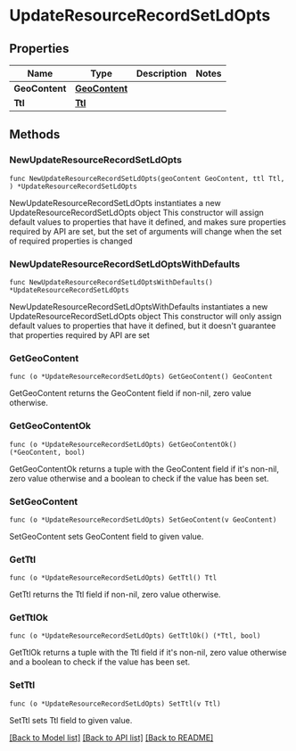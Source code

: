 # UpdateResourceRecordSetLdOpts

## Properties

Name | Type | Description | Notes
------------ | ------------- | ------------- | -------------
**GeoContent** | [**GeoContent**](GeoContent.md) |  | 
**Ttl** | [**Ttl**](Ttl.md) |  | 

## Methods

### NewUpdateResourceRecordSetLdOpts

`func NewUpdateResourceRecordSetLdOpts(geoContent GeoContent, ttl Ttl, ) *UpdateResourceRecordSetLdOpts`

NewUpdateResourceRecordSetLdOpts instantiates a new UpdateResourceRecordSetLdOpts object
This constructor will assign default values to properties that have it defined,
and makes sure properties required by API are set, but the set of arguments
will change when the set of required properties is changed

### NewUpdateResourceRecordSetLdOptsWithDefaults

`func NewUpdateResourceRecordSetLdOptsWithDefaults() *UpdateResourceRecordSetLdOpts`

NewUpdateResourceRecordSetLdOptsWithDefaults instantiates a new UpdateResourceRecordSetLdOpts object
This constructor will only assign default values to properties that have it defined,
but it doesn't guarantee that properties required by API are set

### GetGeoContent

`func (o *UpdateResourceRecordSetLdOpts) GetGeoContent() GeoContent`

GetGeoContent returns the GeoContent field if non-nil, zero value otherwise.

### GetGeoContentOk

`func (o *UpdateResourceRecordSetLdOpts) GetGeoContentOk() (*GeoContent, bool)`

GetGeoContentOk returns a tuple with the GeoContent field if it's non-nil, zero value otherwise
and a boolean to check if the value has been set.

### SetGeoContent

`func (o *UpdateResourceRecordSetLdOpts) SetGeoContent(v GeoContent)`

SetGeoContent sets GeoContent field to given value.


### GetTtl

`func (o *UpdateResourceRecordSetLdOpts) GetTtl() Ttl`

GetTtl returns the Ttl field if non-nil, zero value otherwise.

### GetTtlOk

`func (o *UpdateResourceRecordSetLdOpts) GetTtlOk() (*Ttl, bool)`

GetTtlOk returns a tuple with the Ttl field if it's non-nil, zero value otherwise
and a boolean to check if the value has been set.

### SetTtl

`func (o *UpdateResourceRecordSetLdOpts) SetTtl(v Ttl)`

SetTtl sets Ttl field to given value.



[[Back to Model list]](../README.md#documentation-for-models) [[Back to API list]](../README.md#documentation-for-api-endpoints) [[Back to README]](../README.md)


